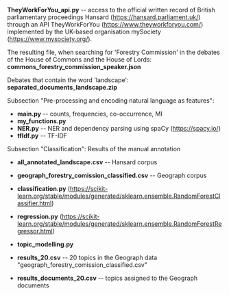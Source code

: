 **TheyWorkForYou_api.py** -- access to the official written record of British parliamentary proceedings Hansard (https://hansard.parliament.uk/) through an API TheyWorkForYou (https://www.theyworkforyou.com/) implemented by the UK-based organisation mySociety (https://www.mysociety.org/).

The resulting file, when searching for 'Forestry Commission' in the debates of the House of Commons and the House of Lords: **commons_forestry_commission_speaker.json**

Debates that contain the word 'landscape': **separated_documents_landscape.zip**

Subsection "Pre-processing and encoding natural language as features":
- **main.py** -- counts, frequencies, co-occurrence, MI
- **my_functions.py**
- **NER.py** -- NER and dependency parsing using spaCy (https://spacy.io/)
- **tfIdf.py** -- TF-IDF

Subsection "Classification":
Results of the manual annotation
- **all_annotated_landscape.csv** -- Hansard corpus
- **geograph_forestry_comission_classified.csv** -- Geograph corpus

- **classification.py** (https://scikit-learn.org/stable/modules/generated/sklearn.ensemble.RandomForestClassifier.html)
- **regression.py** (https://scikit-learn.org/stable/modules/generated/sklearn.ensemble.RandomForestRegressor.html)

- **topic_modelling.py**
- **results_20.csv** -- 20 topics in the Geograph data "geograph_forestry_comission_classified.csv"
- **results_documents_20.csv** -- topics assigned to the Geograph documents
